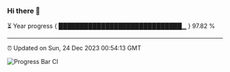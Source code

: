 ### Hi there 👋

⏳ Year progress { █████████████████████████████▁ } 97.82 %

---

⏰ Updated on Sun, 24 Dec 2023 00:54:13 GMT

![Progress Bar CI](https://github.com/liununu/liununu/workflows/Progress%20Bar%20CI/badge.svg)
